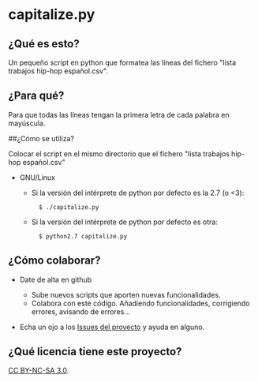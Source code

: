 # capitalize.py

## ¿Qué es esto?

Un pequeño script en python que formatea las líneas del fichero "lista trabajos hip-hop español.csv".

## ¿Para qué?

Para que todas las líneas tengan la primera letra de cada palabra en mayúscula.

##¿Cómo se utiliza?

Colocar el script en el mismo directorio que el fichero "lista trabajos hip-hop español.csv"

* GNU/Linux
	* Si la versión del intérprete de python por defecto es la 2.7 (o <3):

			$ ./capitalize.py

	* Si la versión del intérprete de python por defecto es otra:

			$ python2.7 capitalize.py


## ¿Cómo colaborar?

* Date de alta en github

	* Sube nuevos scripts que aporten nuevas funcionalidades.
	* Colabora con este código. Añadiendo funcionalidades, corrigiendo errores, avisando de errores...

* Echa un ojo a los [Issues del proyecto](https://github.com/ctRl-ES/spanish_hip-hop/issues/) y ayuda en alguno.

## ¿Qué licencia tiene este proyecto?
[CC BY-NC-SA 3.0](https://creativecommons.org/licenses/by-nc-sa/3.0/).
